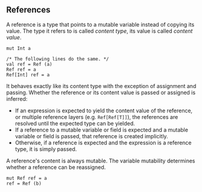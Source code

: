 ## References

A reference is a type that points to a mutable variable instead of copying its value. The type it refers to is called *content type*, its value is called *content value*.

    mut Int a
    
    /* The following lines do the same. */
    val ref = Ref (a)
    Ref ref = a
    Ref[Int] ref = a

It behaves exactly like its content type with the exception of assignment and passing. Whether the reference or its content value is passed or assigned is inferred:

* If an expression is expected to yield the content value of the reference, or multiple reference layers (e.g. `Ref[Ref[T]]`), the references are resolved until the expected type can be yielded.
* If a reference to a mutable variable or field is expected and a mutable variable or field is passed, that reference is created implicitly.
* Otherwise, if a reference is expected and the expression is a reference type, it is simply passed.

A reference's content is always mutable. The variable mutability determines whether a reference can be reassigned.
    
    mut Ref ref = a
	ref = Ref (b)